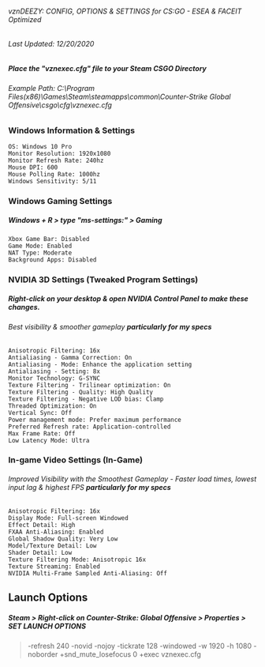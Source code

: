 ###### vznDEEZY: CONFIG, OPTIONS & SETTINGS for CS:GO - ESEA & FACEIT Optimized
###### Last Updated: 12/20/2020

##### Place the "vznexec.cfg" file to your Steam CSGO Directory
###### Example Path: C:\Program Files(x86)\Games\Steam\steamapps\common\Counter-Strike Global Offensive\csgo\cfg\vznexec.cfg

### Windows Information & Settings
	OS: Windows 10 Pro
	Monitor Resolution: 1920x1080
	Monitor Refresh Rate: 240hz
	Mouse DPI: 600
	Mouse Polling Rate: 1000hz
	Windows Sensitivity: 5/11
### Windows Gaming Settings
##### Windows + R > type "ms-settings:" > Gaming 
	Xbox Game Bar: Disabled
	Game Mode: Enabled
	NAT Type: Moderate
	Background Apps: Disabled		
### NVIDIA 3D Settings (Tweaked Program Settings)
##### Right-click on your desktop & open NVIDIA Control Panel to make these changes.
###### Best visibility & smoother gameplay __particularly for my specs__
	Anisotropic Filtering: 16x
	Antialiasing - Gamma Correction: On
	Antialiasing - Mode: Enhance the application setting
	Antialiasing - Setting: 8x
	Monitor Technology: G-SYNC
	Texture Filtering - Trilinear optimization: On
	Texture Filtering - Quality: High Quality
	Texture Filtering - Negative LOD bias: Clamp
	Threaded Optimization: On
	Vertical Sync: Off
	Power management mode: Prefer maximum performance
	Preferred Refresh rate: Application-controlled
	Max Frame Rate: Off
	Low Latency Mode: Ultra
### In-game Video Settings (In-Game)
###### Improved Visibility with the Smoothest Gameplay - Faster load times, lowest input lag & highest FPS __particularly for my specs__
	Anisotropic Filtering: 16x
    Display Mode: Full-screen Windowed
    Effect Detail: High
    FXAA Anti-Aliasing: Enabled
    Global Shadow Quality: Very Low
    Model/Texture Detail: Low
    Shader Detail: Low
    Texture Filtering Mode: Anisotropic 16x
    Texture Streaming: Enabled
    NVIDIA Multi-Frame Sampled Anti-Aliasing: Off 

## Launch Options
##### Steam > Right-click on Counter-Strike: Global Offensive > Properties > SET LAUNCH OPTIONS
> -refresh 240 -novid -nojoy -tickrate 128 -windowed -w 1920 -h 1080 -noborder +snd_mute_losefocus 0 +exec vznexec.cfg
